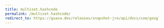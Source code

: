 ```yaml
---
title: multiset.hashcode
permalink: /multiset.hashcode/
redirect_to: https://guava.dev/releases/snapshot-jre/api/docs/com/google/common/collect/Multiset.html#hashCode--
---
```

